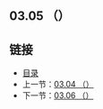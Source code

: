 ## 03.05 （）


## 链接
* [目录](https://github.com/alpha2018/go-zh/blob/master/tour/directory.md)
* 上一节：[03.04 （）](https://github.com/alpha2018/go-zh/blob/master/tour/03.04.md)
* 下一节：[03.06 （）](https://github.com/alpha2018/go-zh/blob/master/tour/03.06.md)
